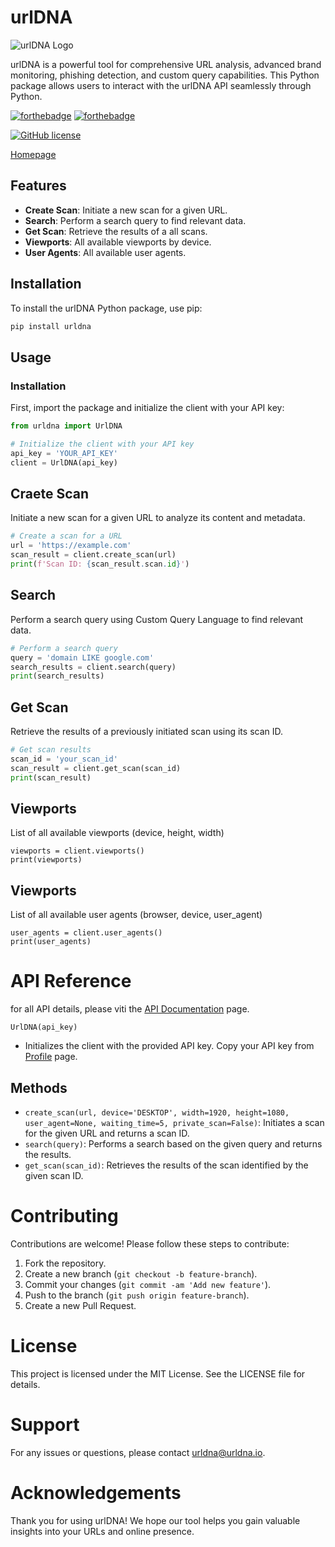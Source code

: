 # urlDNA

![urlDNA Logo](https://urldna.io/assets/images/urldna_green.png)

urlDNA is a powerful tool for comprehensive URL analysis, advanced brand monitoring, phishing detection, and custom query capabilities. This Python package allows users to interact with the urlDNA API seamlessly through Python.



[![forthebadge](https://forthebadge.com/images/badges/made-with-python.svg)](https://forthebadge.com) [![forthebadge](https://forthebadge.com/images/badges/built-with-love.svg)](https://forthebadge.com)

[![GitHub license](https://img.shields.io/github/license/Day8/re-frame.svg?style=flat-square)](LICENSE)

[Homepage](https://urldna.io/)

## Features

- **Create Scan**: Initiate a new scan for a given URL.
- **Search**: Perform a search query to find relevant data.
- **Get Scan**: Retrieve the results of a all scans.
- **Viewports**: All available viewports by device.
- **User Agents**: All available user agents.

## Installation

To install the urlDNA Python package, use pip:

```bash
pip install urldna
```

## Usage
### Installation
First, import the package and initialize the client with your API key:

```python
from urldna import UrlDNA

# Initialize the client with your API key
api_key = 'YOUR_API_KEY'
client = UrlDNA(api_key)
```

## Craete Scan
Initiate a new scan for a given URL to analyze its content and metadata.

```python
# Create a scan for a URL
url = 'https://example.com'
scan_result = client.create_scan(url)
print(f'Scan ID: {scan_result.scan.id}')
```

## Search
Perform a search query using Custom Query Language to find relevant data.

```python
# Perform a search query
query = 'domain LIKE google.com'
search_results = client.search(query)
print(search_results)
```

## Get Scan
Retrieve the results of a previously initiated scan using its scan ID.

```python
# Get scan results
scan_id = 'your_scan_id'
scan_result = client.get_scan(scan_id)
print(scan_result)
```

## Viewports
List of all available viewports (device, height, width)

```python'
viewports = client.viewports()
print(viewports)
```

## Viewports
List of all available user agents (browser, device, user_agent)

```python'
user_agents = client.user_agents()
print(user_agents)
```

# API Reference

for all API details, please viti the [API Documentation](https://urldna.io/api) page.

`UrlDNA(api_key)`
- Initializes the client with the provided API key. Copy your API key from [Profile](https://urldna.io/profile) page.

## Methods
- `create_scan(url, device='DESKTOP', width=1920, height=1080, user_agent=None, waiting_time=5, private_scan=False)`: Initiates a scan for the given URL and returns a scan ID.
- `search(query)`: Performs a search based on the given query and returns the results.
- `get_scan(scan_id)`: Retrieves the results of the scan identified by the given scan ID.

# Contributing
Contributions are welcome! Please follow these steps to contribute:

1. Fork the repository.
2. Create a new branch (`git checkout -b feature-branch`).
3. Commit your changes (`git commit -am 'Add new feature'`).
4. Push to the branch (`git push origin feature-branch`).
5. Create a new Pull Request.

# License
This project is licensed under the MIT License. See the LICENSE file for details.

# Support
For any issues or questions, please contact [urldna@urldna.io](mailto:urldna@urldna.io).

# Acknowledgements
Thank you for using urlDNA! We hope our tool helps you gain valuable insights into your URLs and online presence.
